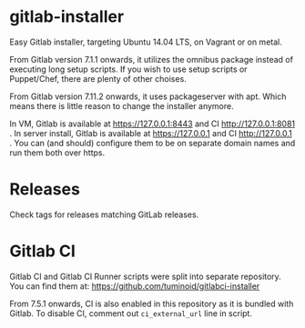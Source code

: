 gitlab-installer
================

Easy Gitlab installer, targeting Ubuntu 14.04 LTS, on Vagrant or on metal.

From Gitlab version 7.1.1 onwards, it utilizes the omnibus package instead of executing
long setup scripts. If you wish to use setup scripts or Puppet/Chef, there are plenty of
other choises.

From Gitlab version 7.11.2 onwards, it uses packageserver with apt. Which means there is
little reason to change the installer anymore.

In VM, Gitlab is available at https://127.0.0.1:8443 and CI http://127.0.0.1:8081 .
In server install, Gitlab is available at https://127.0.0.1 and CI http://127.0.0.1 .
You can (and should) configure them to be on separate domain names and run them both
over https.

Releases
========

Check tags for releases matching GitLab releases.


Gitlab CI
=========

Gitlab CI and Gitlab CI Runner scripts were split into separate repository. You can find them at:
https://github.com/tuminoid/gitlabci-installer

From 7.5.1 onwards, CI is also enabled in this repository as it is bundled with Gitlab.
To disable CI, comment out `ci_external_url` line in script.
